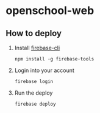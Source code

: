 # openschool-web

## How to deploy

1. Install [firebase-cli](https://firebase.google.com/docs/cli)
    
    ```
    npm install -g firebase-tools
    ```
1. Login into your account
   
   ```
   firebase login
   ```
1. Run the deploy

   ```
   firebase deploy
   ```
